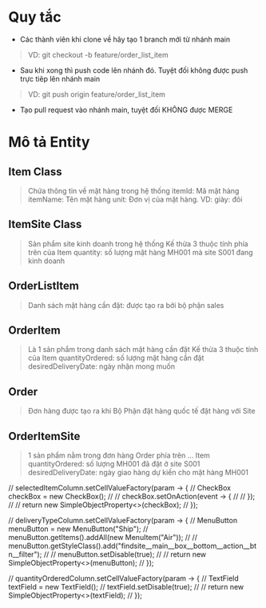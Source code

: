 # Quy tắc 
- Các thành viên khi clone về hãy tạo 1 branch mới từ nhánh main
> VD: git checkout -b feature/order_list_item
- Sau khi xong thì push code lên nhánh đó. Tuyệt đối không được push trực tiêp lên nhánh main
> VD: git push origin feature/order_list_item
- Tạo pull request vào nhánh main, tuyệt đối KHÔNG được MERGE

# Mô tả Entity
## Item Class
> Chứa thông tin về mặt hàng trong hệ thống
> itemId: Mã mặt hàng
> itemName: Tên mặt hàng
> unit: Đơn vị của mặt hàng. VD: giày: đôi

## ItemSite Class
> Sản phẩm site kinh doanh trong hệ thống
> Kế thừa 3 thuộc tính phía trên của Item
> quantity: số lượng mặt hàng MH001 mà site S001 đang kinh doanh

## OrderListItem
> Danh sách mặt hàng cần đặt: được tạo ra bởi bộ phận sales

## OrderItem
> Là 1 sản phẩm trong danh sách mặt hàng cần đặt 
> Kế thừa 3 thuộc tính của Item
> quantityOrdered: số lượng mặt hàng cần đặt
> desiredDeliveryDate: ngày nhận mong muốn

## Order
> Đơn hàng được tạo ra khi Bộ Phận đặt hàng quốc tế đặt hàng với Site

## OrderItemSite
> 1 sản phẩm nằm trong đơn hàng Order phía trên
> ... Item
> quantityOrdered: số lượng MH001 đã đặt ở site S001
> desiredDeliveryDate: ngày giao hàng dự kiến cho mặt hàng MH001


//        selectedItemColumn.setCellValueFactory(param -> {
//            CheckBox checkBox = new CheckBox();
//
//            checkBox.setOnAction(event -> {
//
//            });
//
//            return new SimpleObjectProperty<>(checkBox);
//        });

//        deliveryTypeColumn.setCellValueFactory(param -> {
//            MenuButton menuButton = new MenuButton("Ship");
//            menuButton.getItems().addAll(new MenuItem("Air"));
//
//            menuButton.getStyleClass().add("findsite__main__box__bottom__action__btn__filter");
//
//            menuButton.setDisable(true);
//
//            return new SimpleObjectProperty<>(menuButton);
//        });



//        quantityOrderedColumn.setCellValueFactory(param -> {
//            TextField textField = new TextField();
//            textField.setDisable(true);
//
//            return new SimpleObjectProperty<>(textField);
//        });

